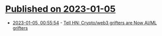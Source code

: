 # [Published on 2023-01-05](index.md)

* [2023-01-05, 00:55:54](https://news.ycombinator.com/item?id=34254377) - [Tell HN: Crypto/web3 grifters are Now AI/ML grifters](https://news.ycombinator.com/item?id=34254377)
